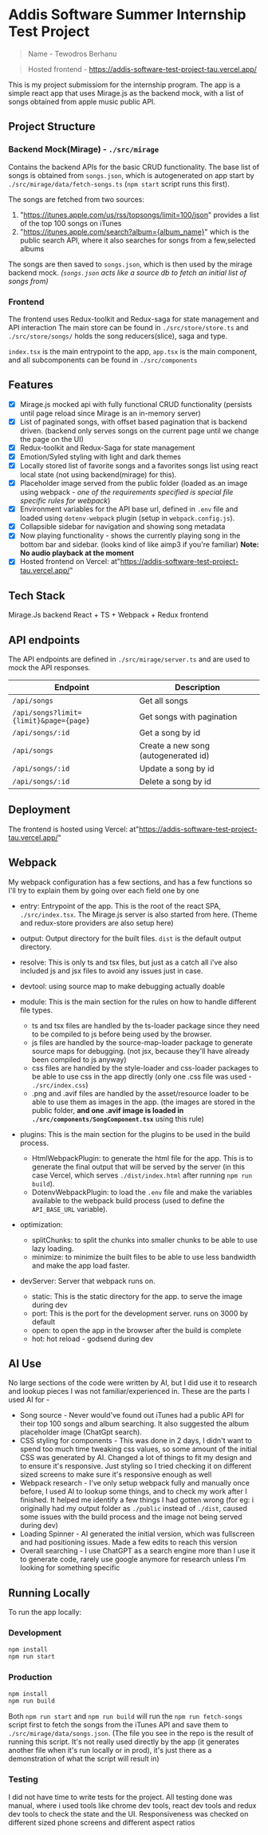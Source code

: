 # Addis Software Summer Internship Test Project

> Name - Tewodros Berhanu

> Hosted frontend - <https://addis-software-test-project-tau.vercel.app/>

This is my project submissiom for the internship program.
The app is a simple react app that uses Mirage.js as the backend mock, with a list of songs obtained from apple music public API.

## Project Structure

### Backend Mock(Mirage) - `./src/mirage`

Contains the backend APIs for the basic CRUD functionality. The base list of songs is obtained from `songs.json`, which is autogenerated on app start by `./src/mirage/data/fetch-songs.ts` (`npm start` script runs this first).

The songs are fetched from two sources:

1. "<https://itunes.apple.com/us/rss/topsongs/limit=100/json>" provides a list of the top 100 songs on iTunes
2. "<https://itunes.apple.com/search?album={album_name}>" which is the public search API, where it also searches for songs from a few,selected albums

The songs are then saved to `songs.json`, which is then used by the mirage backend mock.
*(`songs.json` acts like a source db to fetch an initial list of songs from)*

### Frontend

The frontend uses Redux-toolkit and Redux-saga for state management and API interaction
The main store can be found in `./src/store/store.ts` and `./src/store/songs/` holds the song reducers(slice), saga and type.

`index.tsx` is the main entrypoint to the app, `app.tsx` is the main component, and all subcomponents can be found in `./src/components`

## Features

- [x] Mirage.js mocked api with fully functional CRUD functionality (persists until page reload since Mirage is an in-memory server)
- [x] List of paginated songs, with offset based pagination that is backend driven. (backend only serves songs on the current page until we change the page on the UI)
- [x] Redux-toolkit and Redux-Saga for state management
- [x] Emotion/Syled styling with light and dark themes
- [x] Locally stored list of favorite songs and a favorites songs list using react local state (not using backend(mirage) for this).
- [x] Placeholder image served from the public folder (loaded as an image using webpack - *one of the requirements specified is special file specific rules for webpack*)
- [x] Environment variables for the API base url, defined in `.env` file and loaded using `dotenv-webpack` plugin (setup in `webpack.config.js`).
- [x] Collapsible sidebar for navigation and showing song metadata
- [x] Now playing functionality - shows the currently playing song in the bottom bar and sidebar. (looks kind of like aimp3 if you're familiar) **Note: No audio playback at the moment**
- [x] Hosted frontend on Vercel: at"<https://addis-software-test-project-tau.vercel.app/>"

## Tech Stack

Mirage.Js backend
React + TS + Webpack + Redux frontend

## API endpoints

The API endpoints are defined in `./src/mirage/server.ts` and are used to mock the API responses.

| Endpoint | Description |
|----------|-------------|
| `/api/songs` | Get all songs |
| `/api/songs?limit={limit}&page={page}` | Get songs with pagination |
| `/api/songs/:id` | Get a song by id |
| `/api/songs` | Create a new song (autogenerated id) |
| `/api/songs/:id` | Update a song by id |
| `/api/songs/:id` | Delete a song by id |

## Deployment

The frontend is hosted using Vercel: at"<https://addis-software-test-project-tau.vercel.app/>"

## Webpack

My webpack configuration has a few sections, and has a few functions so  I'll try to explain them by going over each field one by one

- entry: Entrypoint of the app. This is the root of the react SPA, `./src/index.tsx`. The Mirage.js server is also started from here. (Theme and redux-store providers are also setup here)

- output: Output directory for the built files. `dist` is the default output directory.

- resolve: This is only ts and tsx files, but just as a catch all i've also included js and jsx files to avoid any issues just in case.

- devtool: using source map to make debugging actually doable

- module: This is the main section for the rules on how to handle different file types.
  - ts and tsx files are handled by the ts-loader package since they need to be compiled to js before being used by the browser.
  - js files are handled by the source-map-loader package to generate source maps for debugging. (not jsx, because they'll have already been compiled to js anyway)
  - css files are handled by the style-loader and css-loader packages to be able to use css in the app directly (only one .css file was used - `./src/index.css`)
  - .png and .avif files are handled by the asset/resource loader to be able to use them as images in the app. (the images are stored in the public folder, **and one .avif image is loaded in `./src/components/SongComponent.tsx`** using this rule)

- plugins: This is the main section for the plugins to be used in the build process.
  - HtmlWebpackPlugin: to generate the html file for the app. This is to generate the final output that will be served by the server (in this case Vercel, which serves `./dist/index.html` after running `npm run build`).
  - DotenvWebpackPlugin: to load the `.env` file and make the variables available to the webpack build process (used to define the `API_BASE_URL` variable).

- optimization:
  - splitChunks: to split the chunks into smaller chunks to be able to use lazy loading.
  - minimize: to minimize the built files to be able to use less bandwidth and make the app load faster.

- devServer: Server that webpack runs on.
  - static: This is the static directory for the app. to serve the image during dev
  - port: This is the port for the development server. runs on 3000 by default
  - open: to open the app in the browser after the build is complete
  - hot: hot reload - godsend during dev

## AI Use

No large sections of the code were written by AI, but I did use it to research and lookup pieces I was not familiar/experienced in. These are the parts I used AI for -

- Song source - Never would've found out iTunes had a public API for their top 100 songs and album searching. It also suggested the album placeholder image (ChatGpt search).
- CSS styling for components - This was done in 2 days, I didn't want to spend too much time tweaking css values, so some amount of the initial CSS was generated by AI. Changed a lot of things to fit my design and to ensure it's responsive. Just styling so I tried checking it on different sized screens to make sure it's responsive enough as well
- Webpack research - I've only setup webpack fully and manually once before, I used AI to lookup some things, and to check my work after I finished. It helped me identify a few things I had gotten wrong (for eg: i originally had my output folder as `./public` instead of `./dist`, caused some issues with the build process and the image not being served during dev)
- Loading Spinner - AI generated the initial version, which was fullscreen and had positioning issues. Made a few edits to reach this version
- Overall searching - I use ChatGPT as a search engine more than I use it to generate code, rarely use google anymore for research unless I'm looking for something specific

## Running Locally

To run the app locally:

### Development

```bash
npm install
npm run start
```

### Production

```bash
npm install
npm run build
```

Both `npm run start` and `npm run build` will run the `npm run fetch-songs` script first to fetch the songs from the iTunes API and save them to `./src/mirage/data/songs.json`. (The file you see in the repo is the result of running this script. It's not really used directly by the app (it generates another file when it's run locally or in prod), it's just there as a demonstration of what the script will result in)

### Testing

I did not have time to write tests for the project. All testing done was manual, where i used tools like chrome dev tools, react dev tools and redux dev tools to check the state and the UI. Responsiveness was checked on different sized phone screens and different aspect ratios
